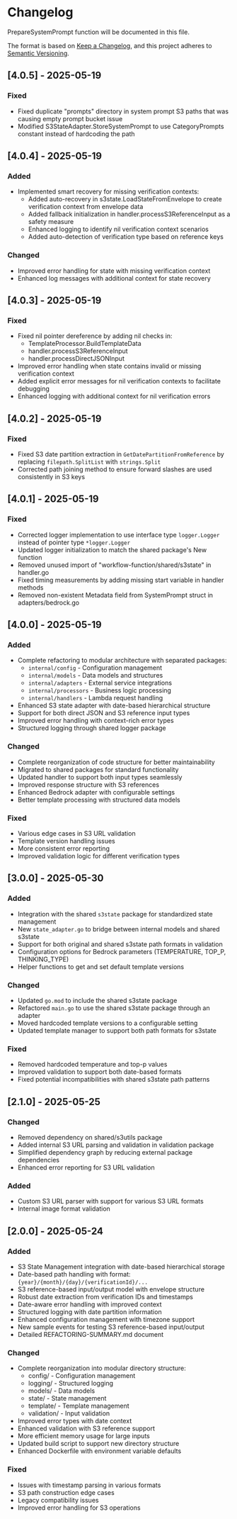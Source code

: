 # Changelog

PrepareSystemPrompt function will be documented in this file.

The format is based on [Keep a Changelog](https://keepachangelog.com/en/1.0.0/),
and this project adheres to [Semantic Versioning](https://semver.org/spec/v2.0.0.html).

## [4.0.5] - 2025-05-19

### Fixed
- Fixed duplicate "prompts" directory in system prompt S3 paths that was causing empty prompt bucket issue
- Modified S3StateAdapter.StoreSystemPrompt to use CategoryPrompts constant instead of hardcoding the path

## [4.0.4] - 2025-05-19

### Added
- Implemented smart recovery for missing verification contexts:
  - Added auto-recovery in s3state.LoadStateFromEnvelope to create verification context from envelope data
  - Added fallback initialization in handler.processS3ReferenceInput as a safety measure
  - Enhanced logging to identify nil verification context scenarios
  - Added auto-detection of verification type based on reference keys

### Changed
- Improved error handling for state with missing verification context
- Enhanced log messages with additional context for state recovery

## [4.0.3] - 2025-05-19

### Fixed
- Fixed nil pointer dereference by adding nil checks in:
  - TemplateProcessor.BuildTemplateData
  - handler.processS3ReferenceInput
  - handler.processDirectJSONInput
- Improved error handling when state contains invalid or missing verification context
- Added explicit error messages for nil verification contexts to facilitate debugging
- Enhanced logging with additional context for nil verification errors

## [4.0.2] - 2025-05-19

### Fixed
- Fixed S3 date partition extraction in `GetDatePartitionFromReference` by replacing `filepath.SplitList` with `strings.Split`
- Corrected path joining method to ensure forward slashes are used consistently in S3 keys

## [4.0.1] - 2025-05-19

### Fixed
- Corrected logger implementation to use interface type `logger.Logger` instead of pointer type `*logger.Logger`
- Updated logger initialization to match the shared package's New function
- Removed unused import of "workflow-function/shared/s3state" in handler.go
- Fixed timing measurements by adding missing start variable in handler methods
- Removed non-existent Metadata field from SystemPrompt struct in adapters/bedrock.go

## [4.0.0] - 2025-05-19

### Added
- Complete refactoring to modular architecture with separated packages:
  - `internal/config` - Configuration management
  - `internal/models` - Data models and structures
  - `internal/adapters` - External service integrations
  - `internal/processors` - Business logic processing
  - `internal/handlers` - Lambda request handling
- Enhanced S3 state adapter with date-based hierarchical structure
- Support for both direct JSON and S3 reference input types
- Improved error handling with context-rich error types
- Structured logging through shared logger package

### Changed
- Complete reorganization of code structure for better maintainability
- Migrated to shared packages for standard functionality
- Updated handler to support both input types seamlessly
- Improved response structure with S3 references
- Enhanced Bedrock adapter with configurable settings
- Better template processing with structured data models

### Fixed
- Various edge cases in S3 URL validation
- Template version handling issues
- More consistent error reporting
- Improved validation logic for different verification types

## [3.0.0] - 2025-05-30

### Added
- Integration with the shared `s3state` package for standardized state management
- New `state_adapter.go` to bridge between internal models and shared s3state
- Support for both original and shared s3state path formats in validation
- Configuration options for Bedrock parameters (TEMPERATURE, TOP_P, THINKING_TYPE)
- Helper functions to get and set default template versions

### Changed
- Updated `go.mod` to include the shared s3state package
- Refactored `main.go` to use the shared s3state package through an adapter
- Moved hardcoded template versions to a configurable setting
- Updated template manager to support both path formats for s3state

### Fixed
- Removed hardcoded temperature and top-p values
- Improved validation to support both date-based formats
- Fixed potential incompatibilities with shared s3state path patterns

## [2.1.0] - 2025-05-25

### Changed
- Removed dependency on shared/s3utils package
- Added internal S3 URL parsing and validation in validation package
- Simplified dependency graph by reducing external package dependencies
- Enhanced error reporting for S3 URL validation

### Added
- Custom S3 URL parser with support for various S3 URL formats
- Internal image format validation

## [2.0.0] - 2025-05-24

### Added
- S3 State Management integration with date-based hierarchical storage
- Date-based path handling with format: `{year}/{month}/{day}/{verificationId}/...`
- S3 reference-based input/output model with envelope structure
- Robust date extraction from verification IDs and timestamps
- Date-aware error handling with improved context
- Structured logging with date partition information
- Enhanced configuration management with timezone support
- New sample events for testing S3 reference-based input/output
- Detailed REFACTORING-SUMMARY.md document

### Changed
- Complete reorganization into modular directory structure:
  - config/ - Configuration management
  - logging/ - Structured logging
  - models/ - Data models
  - state/ - State management
  - template/ - Template management
  - validation/ - Input validation
- Improved error types with date context
- Enhanced validation with S3 reference support
- More efficient memory usage for large inputs
- Updated build script to support new directory structure
- Enhanced Dockerfile with environment variable defaults

### Fixed
- Issues with timestamp parsing in various formats
- S3 path construction edge cases
- Legacy compatibility issues
- Improved error handling for S3 operations
